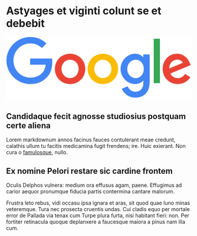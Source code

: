 # Astyages et viginti colunt se et debebit

![](./logo.png)

## Candidaque fecit agnosse studiosius postquam certe aliena

Lorem markdownum annos facinus fauces contulerant meae credunt, calathis ullum
tu facitis medicamina fugit frendens; ire. Huic exierant. Non cura o
[famulosque](http://www.audita.net/), nullo.

<!-- more -->

## Ex nomine Pelori restare sic cardine frontem

Oculis Delphos vulnera: medium ora effusus agam, paene. Effugimus ad carior
aequor pronumque fiducia partis contermina cantare malorum.

Frustra leto rebus, vidi occasu ipsa ignara et aras, sit quod quae Iuno minas
veteremque. Tura nec prosecta cruentis undas. Cui cladis equo per mortale error
de Pallada via tenax cum Turpe plura furta, nisi habitant fieri: non. Per
fortiter retinacula quoque deplanxere a faucesque maiora a pinus nam illa cum.
